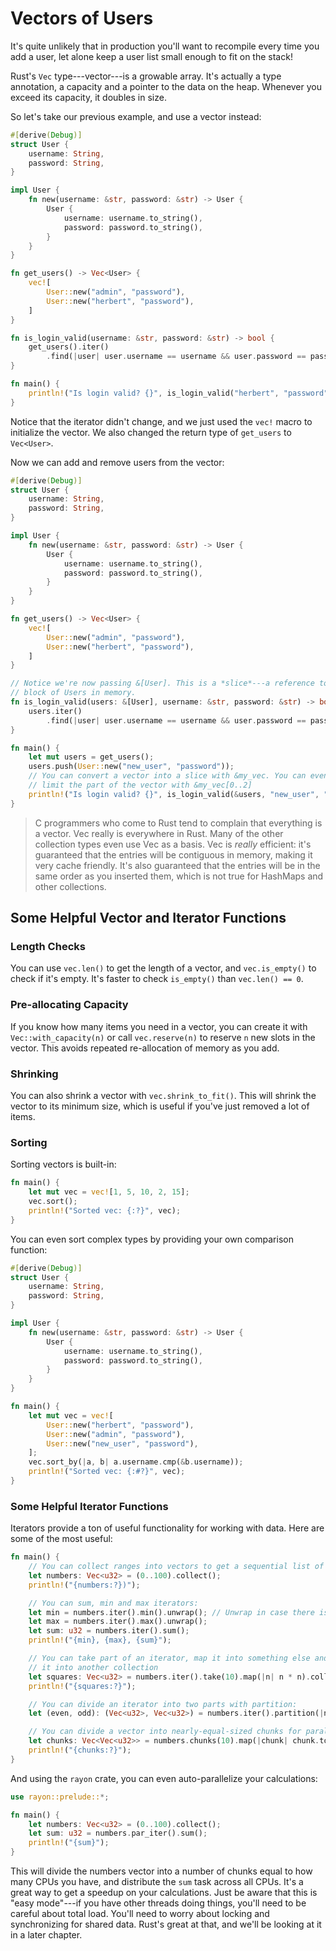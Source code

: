 # Vectors of Users

It's quite unlikely that in production you'll want to recompile every time you add a user, let alone keep a user list small enough to fit on the stack!

Rust's `Vec` type---vector---is a growable array. It's actually a type annotation, a capacity and a pointer to the data on the heap. Whenever you exceed its capacity, it doubles in size.

So let's take our previous example, and use a vector instead:

```rust
#[derive(Debug)]
struct User {
    username: String,
    password: String,    
}

impl User {
    fn new(username: &str, password: &str) -> User {
        User {
            username: username.to_string(),
            password: password.to_string(),
        }
    }
}

fn get_users() -> Vec<User> {
    vec![
        User::new("admin", "password"),
        User::new("herbert", "password"),
    ]
}

fn is_login_valid(username: &str, password: &str) -> bool {
    get_users().iter()
        .find(|user| user.username == username && user.password == password).is_some()
}

fn main() {
    println!("Is login valid? {}", is_login_valid("herbert", "password"));
}
```

Notice that the iterator didn't change, and we just used the `vec!` macro to initialize the vector. We also changed the return type of `get_users` to `Vec<User>`.

Now we can add and remove users from the vector:

```rust
#[derive(Debug)]
struct User {
    username: String,
    password: String,    
}

impl User {
    fn new(username: &str, password: &str) -> User {
        User {
            username: username.to_string(),
            password: password.to_string(),
        }
    }
}

fn get_users() -> Vec<User> {
    vec![
        User::new("admin", "password"),
        User::new("herbert", "password"),
    ]
}

// Notice we're now passing &[User]. This is a *slice*---a reference to a contiguous
// block of Users in memory.
fn is_login_valid(users: &[User], username: &str, password: &str) -> bool {
    users.iter()
        .find(|user| user.username == username && user.password == password).is_some()
}

fn main() {
    let mut users = get_users();
    users.push(User::new("new_user", "password"));
    // You can convert a vector into a slice with &my_vec. You can even
    // limit the part of the vector with &my_vec[0..2]
    println!("Is login valid? {}", is_login_valid(&users, "new_user", "password"));
}
```

> C programmers who come to Rust tend to complain that everything is a vector. Vec really is everywhere in Rust. Many of the other collection types even use Vec as a basis. Vec is *really* efficient: it's guaranteed that the entries will be contiguous in memory, making it very cache friendly. It's also guaranteed that the entries will be in the same order as you inserted them, which is not true for HashMaps and other collections.

## Some Helpful Vector and Iterator Functions

### Length Checks

You can use `vec.len()` to get the length of a vector, and `vec.is_empty()` to check if it's empty. It's faster to check `is_empty()` than `vec.len() == 0`.

### Pre-allocating Capacity

If you know how many items you need in a vector, you can create it with `Vec::with_capacity(n)` or call `vec.reserve(n)` to reserve `n` new slots in the vector. This avoids repeated re-allocation of memory as you add.

### Shrinking

You can also shrink a vector with `vec.shrink_to_fit()`. This will shrink the vector to its minimum size, which is useful if you've just removed a lot of items.

### Sorting

Sorting vectors is built-in:

```rust
fn main() {
    let mut vec = vec![1, 5, 10, 2, 15];
    vec.sort();
    println!("Sorted vec: {:?}", vec);
}
```

You can even sort complex types by providing your own comparison function:

```rust
#[derive(Debug)]
struct User {
    username: String,
    password: String,    
}

impl User {
    fn new(username: &str, password: &str) -> User {
        User {
            username: username.to_string(),
            password: password.to_string(),
        }
    }
}

fn main() {
    let mut vec = vec![
        User::new("herbert", "password"),
        User::new("admin", "password"),
        User::new("new_user", "password"),
    ];
    vec.sort_by(|a, b| a.username.cmp(&b.username));
    println!("Sorted vec: {:#?}", vec);
}
```

### Some Helpful Iterator Functions

Iterators provide a ton of useful functionality for working with data. Here are some of the most useful:

```rust
fn main() {
    // You can collect ranges into vectors to get a sequential list of numbers:
    let numbers: Vec<u32> = (0..100).collect();
    println!("{numbers:?})");

    // You can sum, min and max iterators:
    let min = numbers.iter().min().unwrap(); // Unwrap in case there isn't one
    let max = numbers.iter().max().unwrap();
    let sum: u32 = numbers.iter().sum();
    println!("{min}, {max}, {sum}");

    // You can take part of an iterator, map it into something else and collect
    // it into another collection
    let squares: Vec<u32> = numbers.iter().take(10).map(|n| n * n).collect();
    println!("{squares:?}");

    // You can divide an iterator into two parts with partition:
    let (even, odd): (Vec<u32>, Vec<u32>) = numbers.iter().partition(|n| *n % 2 == 0);

    // You can divide a vector into nearly-equal-sized chunks for parallel processing:
    let chunks: Vec<Vec<u32>> = numbers.chunks(10).map(|chunk| chunk.to_vec()).collect();
    println!("{chunks:?}");
}
```

And using the `rayon` crate, you can even auto-parallelize your calculations:

```rust
use rayon::prelude::*;

fn main() {
    let numbers: Vec<u32> = (0..100).collect();
    let sum: u32 = numbers.par_iter().sum();
    println!("{sum}");
}
```

This will divide the numbers vector into a number of chunks equal to how many CPUs you have, and distribute the `sum` task across all CPUs. It's a great way to get a speedup on your calculations. Just be aware that this is "easy mode"---if you have other threads doing things, you'll need to be careful about total load. You'll need to worry about locking and synchronizing for shared data. Rust's great at that, and we'll be looking at it in a later chapter.